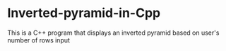 # Inverted-pyramid-in-Cpp
This is a C++ program that displays an inverted pyramid based on user's number of rows input
